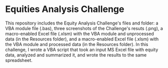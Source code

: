 # Equities Analysis Challenge

This repository includes the Equity Analysis Challenge's files and folder: a VBA module file (.bas), three screenshots of the Challenge's resuts (.png), a macro-enabled Excel file (.xlsm) with the VBA module and unprocessed data (in the Resources folder), and a macro-enabled Excel file (.xlsm) with the VBA module and processed data (in the Resources folder). In this challenge, I wrote a VBA script that took an input MS Excel file with equity data, analyzed and summarized it, and wrote the results to the same spreadsheet.
